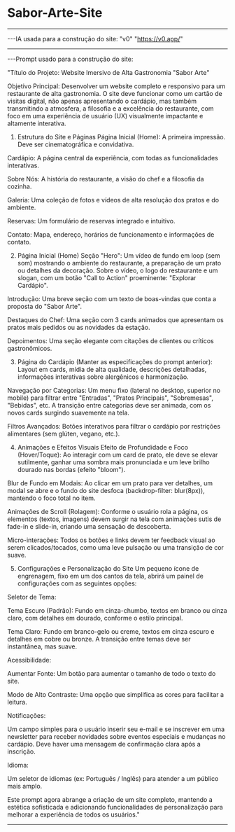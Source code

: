# Sabor-Arte-Site

----------------------------------------

---IA usada para a construção do site:
"v0"
"https://v0.app/"

----------------------------------------

---Prompt usado para a construção do site:

"Título do Projeto:
Website Imersivo de Alta Gastronomia "Sabor Arte"

Objetivo Principal:
Desenvolver um website completo e responsivo para um restaurante de alta gastronomia. O site deve funcionar como um cartão de visitas digital, não apenas apresentando o cardápio, mas também transmitindo a atmosfera, a filosofia e a excelência do restaurante, com foco em uma experiência de usuário (UX) visualmente impactante e altamente interativa.

1. Estrutura do Site e Páginas
Página Inicial (Home): A primeira impressão. Deve ser cinematográfica e convidativa.

Cardápio: A página central da experiência, com todas as funcionalidades interativas.

Sobre Nós: A história do restaurante, a visão do chef e a filosofia da cozinha.

Galeria: Uma coleção de fotos e vídeos de alta resolução dos pratos e do ambiente.

Reservas: Um formulário de reservas integrado e intuitivo.

Contato: Mapa, endereço, horários de funcionamento e informações de contato.

2. Página Inicial (Home)
Seção "Hero": Um vídeo de fundo em loop (sem som) mostrando o ambiente do restaurante, a preparação de um prato ou detalhes da decoração. Sobre o vídeo, o logo do restaurante e um slogan, com um botão "Call to Action" proeminente: "Explorar Cardápio".

Introdução: Uma breve seção com um texto de boas-vindas que conta a proposta do "Sabor Arte".

Destaques do Chef: Uma seção com 3 cards animados que apresentam os pratos mais pedidos ou as novidades da estação.

Depoimentos: Uma seção elegante com citações de clientes ou críticos gastronômicos.

3. Página do Cardápio
(Manter as especificações do prompt anterior): Layout em cards, mídia de alta qualidade, descrições detalhadas, informações interativas sobre alergênicos e harmonização.

Navegação por Categorias: Um menu fixo (lateral no desktop, superior no mobile) para filtrar entre "Entradas", "Pratos Principais", "Sobremesas", "Bebidas", etc. A transição entre categorias deve ser animada, com os novos cards surgindo suavemente na tela.

Filtros Avançados: Botões interativos para filtrar o cardápio por restrições alimentares (sem glúten, vegano, etc.).

4. Animações e Efeitos Visuais
Efeito de Profundidade e Foco (Hover/Toque): Ao interagir com um card de prato, ele deve se elevar sutilmente, ganhar uma sombra mais pronunciada e um leve brilho dourado nas bordas (efeito "bloom").

Blur de Fundo em Modais: Ao clicar em um prato para ver detalhes, um modal se abre e o fundo do site desfoca (backdrop-filter: blur(8px)), mantendo o foco total no item.

Animações de Scroll (Rolagem): Conforme o usuário rola a página, os elementos (textos, imagens) devem surgir na tela com animações sutis de fade-in e slide-in, criando uma sensação de descoberta.

Micro-interações: Todos os botões e links devem ter feedback visual ao serem clicados/tocados, como uma leve pulsação ou uma transição de cor suave.

5. Configurações e Personalização do Site
Um pequeno ícone de engrenagem, fixo em um dos cantos da tela, abrirá um painel de configurações com as seguintes opções:

Seletor de Tema:

Tema Escuro (Padrão): Fundo em cinza-chumbo, textos em branco ou cinza claro, com detalhes em dourado, conforme o estilo principal.

Tema Claro: Fundo em branco-gelo ou creme, textos em cinza escuro e detalhes em cobre ou bronze. A transição entre temas deve ser instantânea, mas suave.

Acessibilidade:

Aumentar Fonte: Um botão para aumentar o tamanho de todo o texto do site.

Modo de Alto Contraste: Uma opção que simplifica as cores para facilitar a leitura.

Notificações:

Um campo simples para o usuário inserir seu e-mail e se inscrever em uma newsletter para receber novidades sobre eventos especiais e mudanças no cardápio. Deve haver uma mensagem de confirmação clara após a inscrição.

Idioma:

Um seletor de idiomas (ex: Português / Inglês) para atender a um público mais amplo.

Este prompt agora abrange a criação de um site completo, mantendo a estética sofisticada e adicionando funcionalidades de personalização para melhorar a experiência de todos os usuários."

----------------------------------------
